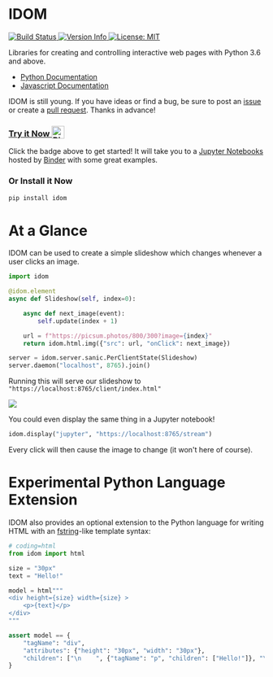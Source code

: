 # IDOM

<a href="https://travis-ci.com/rmorshea/idom">
  <img alt="Build Status" src="https://travis-ci.com/rmorshea/idom.svg?branch=master"/>
</a>
<a href="https://pypi.python.org/pypi/idom">
  <img alt="Version Info" src="https://img.shields.io/pypi/v/idom.svg"/>
</a>
<a href="https://github.com/rmorshea/idom/blob/master/LICENSE"/>
  <img alt="License: MIT" src="https://img.shields.io/badge/License-MIT-purple.svg">
</a>

Libraries for creating and controlling interactive web pages with Python 3.6 and above.

* [Python Documentation](https://idom.readthedocs.io/en/latest/)
* [Javascript Documentation](https://github.com/rmorshea/idom/blob/master/src/js/README.md)

IDOM is still young. If you have ideas or find a bug, be sure to post an
[issue](https://github.com/rmorshea/idom/issues)
or create a
[pull request](https://github.com/rmorshea/idom/pulls). Thanks in advance!


<h3>
  <a href="https://mybinder.org/v2/gh/rmorshea/idom/master?filepath=examples%2Fintroduction.ipynb">
    Try it Now
    <img alt="Binder" valign="bottom" height="25px"
    src="https://mybinder.org/badge_logo.svg"
    />
  </a>
</h3>

Click the badge above to get started! It will take you to a [Jupyter Notebooks](https://jupyter.org/)
hosted by [Binder](https://mybinder.org/) with some great examples.


### Or Install it Now

```bash
pip install idom
```


# At a Glance

IDOM can be used to create a simple slideshow which changes whenever a user clicks an image.

```python
import idom

@idom.element
async def Slideshow(self, index=0):

    async def next_image(event):
        self.update(index + 1)

    url = f"https://picsum.photos/800/300?image={index}"
    return idom.html.img({"src": url, "onClick": next_image})

server = idom.server.sanic.PerClientState(Slideshow)
server.daemon("localhost", 8765).join()
```

Running this will serve our slideshow to `"https://localhost:8765/client/index.html"`

<img src='https://picsum.photos/800/300?random'/>

You could even display the same thing in a Jupyter notebook!

```python
idom.display("jupyter", "https://localhost:8765/stream")
```

Every click will then cause the image to change (it won't here of course).


# Experimental Python Language Extension

IDOM also provides an optional extension to the Python language for writing HTML with an
[fstring](https://www.python.org/dev/peps/pep-0498/)-like template syntax:

```python
# coding=html
from idom import html

size = "30px"
text = "Hello!"

model = html"""
<div height={size} width={size} >
    <p>{text}</p>
</div>
"""

assert model == {
    "tagName": "div",
    "attributes": {"height": "30px", "width": "30px"},
    "children": ["\n    ", {"tagName": "p", "children": ["Hello!"]}, "\n"],
}
```
